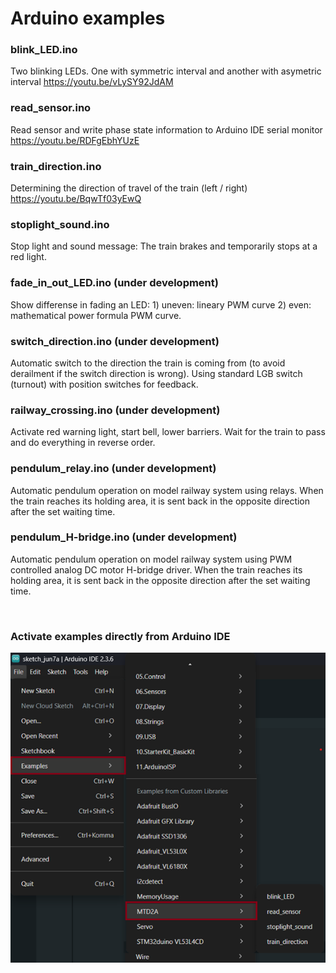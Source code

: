 # Arduino examples

### blink_LED.ino
Two blinking LEDs. One with symmetric interval and another with asymetric interval https://youtu.be/vLySY92JdAM

### read_sensor.ino
Read sensor and write phase state information to Arduino IDE serial monitor https://youtu.be/RDFgEbhYUzE

### train_direction.ino
Determining the direction of travel of the train (left / right) https://youtu.be/BqwTf03yEwQ

### stoplight_sound.ino
Stop light and sound message: The train brakes and temporarily stops at a red light.

### fade_in_out_LED.ino (under development)
Show differense in fading an LED: 1) uneven: lineary PWM curve 2) even: mathematical power formula PWM curve.

### switch_direction.ino (under development)
Automatic switch to the direction the train is coming from (to avoid derailment if the switch direction is wrong).
Using standard LGB switch (turnout) with position switches for feedback.

### railway_crossing.ino (under development)
Activate red warning light, start bell, lower barriers. Wait for the train to pass and do everything in reverse order.

### pendulum_relay.ino (under development)
Automatic pendulum operation on model railway system using relays. 
When the train reaches its holding area, it is sent back in the opposite direction after the set waiting time.

### pendulum_H-bridge.ino (under development)
Automatic pendulum operation on model railway system using PWM controlled analog DC motor H-bridge driver. 
When the train reaches its holding area, it is sent back in the opposite direction after the set waiting time.

<br/>

### Activate examples directly from Arduino IDE

![](/examples/Arduino-examples.png)

